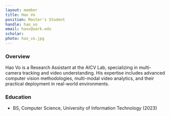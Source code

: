 ```yaml
---
layout: member
title: Hao Vo
position: Master's Student
handle: hao_vo
email: haov@uark.edu
scholar: 
photo: hao_vo.jpg
---
```


### Overview
Hao Vo is a Research Assistant at the AICV Lab, specializing in multi-camera tracking and video understanding. His expertise includes advanced computer vision methodologies, multi-modal video analytics, and their practical deployment in real-world environments.

### Education
- BS, Computer Science, University of Information Technology (2023)
